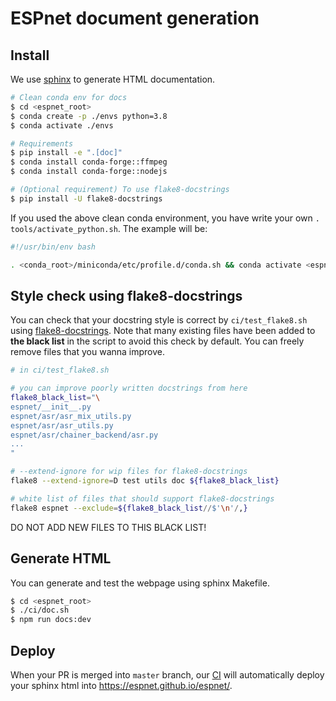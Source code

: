 # ESPnet document generation

## Install

We use [sphinx](https://www.sphinx-doc.org) to generate HTML documentation.

```sh
# Clean conda env for docs
$ cd <espnet_root>
$ conda create -p ./envs python=3.8
$ conda activate ./envs

# Requirements
$ pip install -e ".[doc]"
$ conda install conda-forge::ffmpeg
$ conda install conda-forge::nodejs

# (Optional requirement) To use flake8-docstrings
$ pip install -U flake8-docstrings
```

If you used the above clean conda environment, you have write your own `. tools/activate_python.sh`.
The example will be:
```sh
#!/usr/bin/env bash

. <conda_root>/miniconda/etc/profile.d/conda.sh && conda activate <espnet_root>/envs
```

## Style check using flake8-docstrings

You can check that your docstring style is correct by `ci/test_flake8.sh` using [flake8-docstrings](https://pypi.org/project/flake8-docstrings/).
Note that many existing files have been added to **the black list** in the script to avoid this check by default.
You can freely remove files that you wanna improve.

```bash
# in ci/test_flake8.sh

# you can improve poorly written docstrings from here
flake8_black_list="\
espnet/__init__.py
espnet/asr/asr_mix_utils.py
espnet/asr/asr_utils.py
espnet/asr/chainer_backend/asr.py
...
"

# --extend-ignore for wip files for flake8-docstrings
flake8 --extend-ignore=D test utils doc ${flake8_black_list}

# white list of files that should support flake8-docstrings
flake8 espnet --exclude=${flake8_black_list//$'\n'/,}
```

DO NOT ADD NEW FILES TO THIS BLACK LIST!

## Generate HTML

You can generate and test the webpage using sphinx Makefile.
```sh
$ cd <espnet_root>
$ ./ci/doc.sh
$ npm run docs:dev
```

## Deploy

When your PR is merged into `master` branch, our [CI](https://github.com/espnet/espnet/blob/master/.github/workflows/doc.yml) will automatically deploy your sphinx html into https://espnet.github.io/espnet/.
